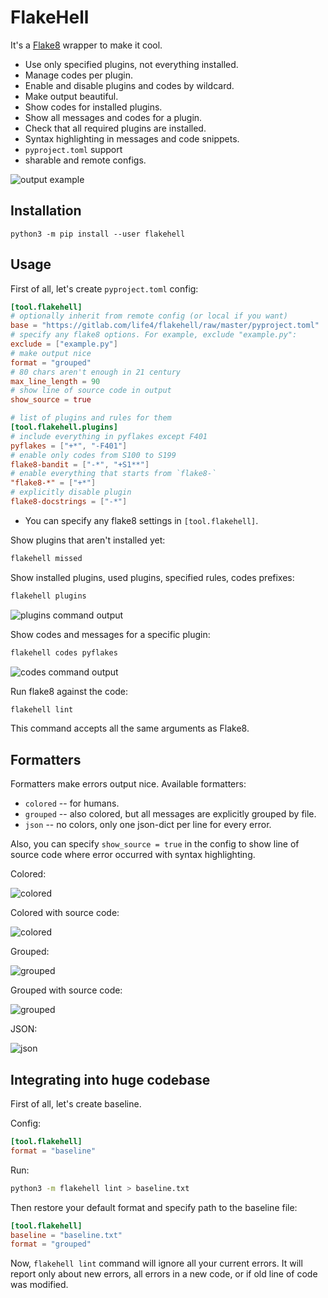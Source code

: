 # FlakeHell

It's a [Flake8](https://gitlab.com/pycqa/flake8) wrapper to make it cool.

+ Use only specified plugins, not everything installed.
+ Manage codes per plugin.
+ Enable and disable plugins and codes by wildcard.
+ Make output beautiful.
+ Show codes for installed plugins.
+ Show all messages and codes for a plugin.
+ Check that all required plugins are installed.
+ Syntax highlighting in messages and code snippets.
+ `pyproject.toml` support
+ sharable and remote configs.

![output example](./assets/grouped.png)

## Installation

```
python3 -m pip install --user flakehell
```


## Usage

First of all, let's create `pyproject.toml` config:

```toml
[tool.flakehell]
# optionally inherit from remote config (or local if you want)
base = "https://gitlab.com/life4/flakehell/raw/master/pyproject.toml"
# specify any flake8 options. For example, exclude "example.py":
exclude = ["example.py"]
# make output nice
format = "grouped"
# 80 chars aren't enough in 21 century
max_line_length = 90
# show line of source code in output
show_source = true

# list of plugins and rules for them
[tool.flakehell.plugins]
# include everything in pyflakes except F401
pyflakes = ["+*", "-F401"]
# enable only codes from S100 to S199
flake8-bandit = ["-*", "+S1**"]
# enable everything that starts from `flake8-`
"flake8-*" = ["+*"]
# explicitly disable plugin
flake8-docstrings = ["-*"]
```

+ You can specify any flake8 settings in `[tool.flakehell]`.

Show plugins that aren't installed yet:

```bash
flakehell missed
```

Show installed plugins, used plugins, specified rules, codes prefixes:

```bash
flakehell plugins
```

![plugins command output](./assets/plugins.png)

Show codes and messages for a specific plugin:

```bash
flakehell codes pyflakes
```

![codes command output](./assets/codes.png)

Run flake8 against the code:

```bash
flakehell lint
```

This command accepts all the same arguments as Flake8.

## Formatters

Formatters make errors output nice. Available formatters:

+ `colored` -- for humans.
+ `grouped` -- also colored, but all messages are explicitly grouped by file.
+ `json` -- no colors, only one json-dict per line for every error.

Also, you can specify `show_source = true` in the config to show line of source code where error occurred with syntax highlighting.

Colored:

![colored](./assets/colored.png)

Colored with source code:

![colored](./assets/colored-source.png)

Grouped:

![grouped](./assets/grouped.png)

Grouped with source code:

![grouped](./assets/grouped-source.png)

JSON:

![json](./assets/json.png)


## Integrating into huge codebase

First of all, let's create baseline.

Config:

```toml
[tool.flakehell]
format = "baseline"
```

Run:

```bash
python3 -m flakehell lint > baseline.txt
```

Then restore your default format and specify path to the baseline file:

```toml
[tool.flakehell]
baseline = "baseline.txt"
format = "grouped"
```

Now, `flakehell lint` command will ignore all your current errors. It will report only about new errors, all errors in a new code, or if old line of code was modified.
